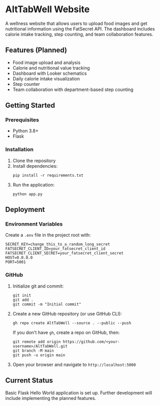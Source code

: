 # AltTabWell Website

A wellness website that allows users to upload food images and get nutritional information using the FatSecret API. The dashboard includes calorie intake tracking, step counting, and team collaboration features.

## Features (Planned)

- Food image upload and analysis
- Calorie and nutritional value tracking
- Dashboard with Looker schematics
- Daily calorie intake visualization
- Step counter
- Team collaboration with department-based step counting

## Getting Started

### Prerequisites

- Python 3.8+
- Flask

### Installation

1. Clone the repository
2. Install dependencies:
   ```
   pip install -r requirements.txt
   ```
3. Run the application:
   ```
   python app.py
   ```
## Deployment

### Environment Variables
Create a `.env` file in the project root with:
```
SECRET_KEY=change_this_to_a_random_long_secret
FATSECRET_CLIENT_ID=your_fatsecret_client_id
FATSECRET_CLIENT_SECRET=your_fatsecret_client_secret
HOST=0.0.0.0
PORT=5001
```

### GitHub
1. Initialize git and commit:
   ```
   git init
   git add .
   git commit -m "Initial commit"
   ```
2. Create a new GitHub repository (or use GitHub CLI):
   ```
   gh repo create AltTabWell --source . --public --push
   ```
   If you don't have `gh`, create a repo on GitHub, then:
   ```
   git remote add origin https://github.com/<your-username>/AltTabWell.git
   git branch -M main
   git push -u origin main
   ```
4. Open your browser and navigate to `http://localhost:5000`

## Current Status

Basic Flask Hello World application is set up. Further development will include implementing the planned features.